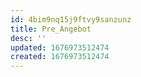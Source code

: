 ```yaml
---
id: 4bim9nq15j9ftvy9sanzunz
title: Pre_Angebot
desc: ''
updated: 1676973512474
created: 1676973512474
---
```

